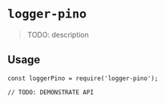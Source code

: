 # `logger-pino`

> TODO: description

## Usage

```
const loggerPino = require('logger-pino');

// TODO: DEMONSTRATE API
```
